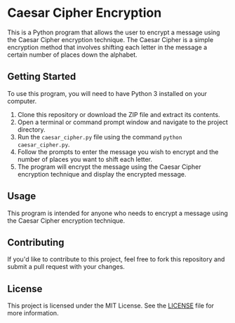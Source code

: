 # Caesar Cipher Encryption

This is a Python program that allows the user to encrypt a message using the Caesar Cipher encryption technique. The Caesar Cipher is a simple encryption method that involves shifting each letter in the message a certain number of places down the alphabet.

## Getting Started

To use this program, you will need to have Python 3 installed on your computer.

1. Clone this repository or download the ZIP file and extract its contents.
2. Open a terminal or command prompt window and navigate to the project directory.
3. Run the `caesar_cipher.py` file using the command `python caesar_cipher.py`.
4. Follow the prompts to enter the message you wish to encrypt and the number of places you want to shift each letter.
5. The program will encrypt the message using the Caesar Cipher encryption technique and display the encrypted message.

## Usage

This program is intended for anyone who needs to encrypt a message using the Caesar Cipher encryption technique.

## Contributing

If you'd like to contribute to this project, feel free to fork this repository and submit a pull request with your changes.

## License

This project is licensed under the MIT License. See the [LICENSE](../../LICENSE) file for more information.
